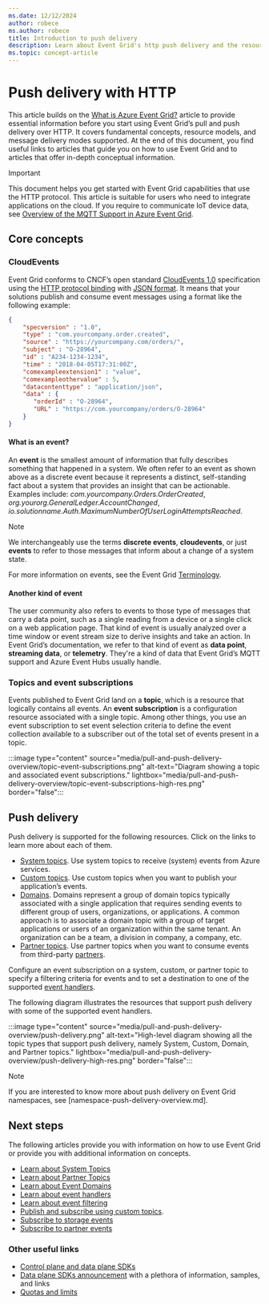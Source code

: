 ```yaml
---
ms.date: 12/12/2024
author: robece
ms.author: robece
title: Introduction to push delivery
description: Learn about Event Grid's http push delivery and the resources that support them.
ms.topic: concept-article
---
```


# Push delivery with HTTP
This article builds on the [What is Azure Event Grid?](overview.md) article to provide essential information before you start using Event Grid’s pull and push delivery over HTTP. It covers fundamental concepts, resource models, and message delivery modes supported. At the end of this document, you find useful links to articles that guide you on how to use Event Grid and to articles that offer in-depth conceptual information.

>[!Important]
> This document helps you get started with Event Grid capabilities that use the HTTP protocol. This article is suitable for users who need to integrate applications on the cloud. If you require to communicate IoT device data, see [Overview of the MQTT Support in Azure Event Grid](mqtt-overview.md).

## Core concepts

### CloudEvents

Event Grid conforms to CNCF’s open standard [CloudEvents 1.0](https://github.com/cloudevents/spec) specification using the [HTTP protocol binding](https://github.com/cloudevents/spec/blob/v1.0.2/cloudevents/bindings/http-protocol-binding.md) with [JSON format](https://github.com/cloudevents/spec/blob/v1.0.2/cloudevents/formats/json-format.md). It means that your solutions publish and consume event messages using a format like the following example:

```json
{
    "specversion" : "1.0",
    "type" : "com.yourcompany.order.created",
    "source" : "https://yourcompany.com/orders/",
    "subject" : "O-28964",
    "id" : "A234-1234-1234",
    "time" : "2018-04-05T17:31:00Z",
    "comexampleextension1" : "value",
    "comexampleothervalue" : 5,
    "datacontenttype" : "application/json",
    "data" : {
       "orderId" : "O-28964",
       "URL" : "https://com.yourcompany/orders/O-28964"
    }
}
```

#### What is an event?

An **event** is the smallest amount of information that fully describes something that happened in a system. We often refer to an event as shown above as a discrete event because it represents a distinct, self-standing fact about a system that provides an insight that can be actionable. Examples include: *com.yourcompany.Orders.OrderCreated*, *org.yourorg.GeneralLedger.AccountChanged*, *io.solutionname.Auth.MaximumNumberOfUserLoginAttemptsReached*.

>[!Note]
> We interchangeably use the terms **discrete events**, **cloudevents**, or just **events** to refer to those messages that inform about a change of a system state.

For more information on events, see the Event Grid [Terminology](concepts.md#events).

#### Another kind of event

The user community also refers to events to those type of messages that carry a data point, such as a single reading from a device or a single click on a web application page. That kind of event is usually analyzed over a time window or event stream size to derive insights and take an action. In Event Grid’s documentation, we refer to that kind of event as **data point**, **streaming data**, or **telemetry**. They're a kind of data that Event Grid’s MQTT support and Azure Event Hubs usually handle.

### Topics and event subscriptions

Events published to Event Grid land on a **topic**, which is a resource that logically contains all events. An **event subscription** is a configuration resource associated with a single topic. Among other things, you use an event subscription to set event selection criteria to define the event collection available to a subscriber out of the total set of events present in a topic.

:::image type="content" source="media/pull-and-push-delivery-overview/topic-event-subscriptions.png" alt-text="Diagram showing a topic and associated event subscriptions." lightbox="media/pull-and-push-delivery-overview/topic-event-subscriptions-high-res.png" border="false":::

## Push delivery

Push delivery is supported for the following resources. Click on the links to learn more about each of them.

- [System topics](system-topics.md). Use system topics to receive (system) events from Azure services.
- [Custom topics](custom-topics.md). Use custom topics when you want to publish your application’s events.
- [Domains](event-domains.md). Domains represent a group of domain topics typically associated with a single application that requires sending events to different group of users, organizations, or applications. A common approach is to associate a domain topic with a group of target applications or users of an organization within the same tenant. An organization can be a team, a division in company, a company, etc.
- [Partner topics](partner-events-overview.md). Use partner topics when you want to consume events from third-party [partners](partner-events-overview.md).

Configure an event subscription on a system, custom, or partner topic to specify a filtering criteria for events and to set a destination to one of the supported [event handlers](event-handlers.md).

The following diagram illustrates the resources that support push delivery with some of the supported event handlers.

:::image type="content" source="media/pull-and-push-delivery-overview/push-delivery.png" alt-text="High-level diagram showing all the topic types that support push delivery, namely System, Custom, Domain, and Partner topics." lightbox="media/pull-and-push-delivery-overview/push-delivery-high-res.png" border="false":::

>[!Note]
> If you are interested to know more about push delivery on Event Grid namespaces, see [namespace-push-delivery-overview.md].

## Next steps

The following articles provide you with information on how to use Event Grid or provide you with additional information on concepts.

- [Learn about System Topics](system-topics.md)
- [Learn about Partner Topics](partner-events-overview.md)
- [Learn about Event Domains](event-domains.md)
- [Learn about event handlers](event-handlers.md)
- [Learn about event filtering](event-filtering.md)
- [Publish and subscribe using custom topics](custom-event-quickstart-portal.md).
- [Subscribe to storage events](blob-event-quickstart-portal.md)
- [Subscribe to partner events](subscribe-to-partner-events.md)

### Other useful links

- [Control plane and data plane SDKs](sdk-overview.md)
- [Data plane SDKs announcement](https://devblogs.microsoft.com/azure-sdk/event-grid-ga/) with a plethora of information, samples, and links
- [Quotas and limits](quotas-limits.md)
